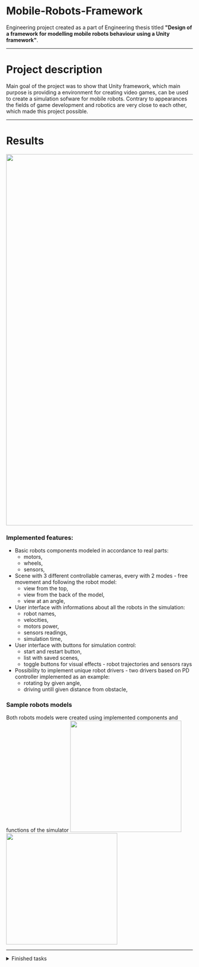 # Mobile-Robots-Framework
Engineering project created as a part of Engineering thesis titled **"Design of a framework for modelling mobile robots behaviour using a Unity framework"**.
 
---

# Project description
Main goal of the project was to show that Unity framework, which main purpose is providing a environment for creating video games, can be used to create a simulation sofware for mobile robots. Contrary to appearances the fields of game development and robotics are very close to each other, which made this project possible.

---

# Results
<img src="docs/imgs/preview.png" width="1000">

### Implemented features:
- Basic robots components modeled in accordance to real parts:
  - motors,
  - wheels,
  - sensors,
- Scene with 3 different controllable cameras, every with 2 modes - free movement and following the robot model:
  - view from the top,
  - view from the back of the model,
  - view at an angle,
- User interface with informations about all the robots in the simulation:
  - robot names,
  - velocities,
  - motors power,
  - sensors readings,
  - simulation time,
- User interface with buttons for simulation control:
  - start and restart button,
  - list with saved scenes,
  - toggle buttons for visual effects - robot trajectories and sensors rays
- Possibility to implement unique robot drivers - two drivers based on PD controller implemented as an example:
  - rotating by given angle,
  - driving untill given distance from obstacle,

### Sample robots models
Both robots models were created using implemented components and functions of the simulator
<img src="docs/imgs/model-basic.png" width="300"> <img src="docs/imgs/model-micromouse.png" width="300">

---
 
<details>
  <summary>Finished tasks</summary>
 
## To-Do
### New
- [x] 1. Basic shape with 2 working wheels:
    - [x] a. Acceleration/Deceleration
    - [x] b. Speed control
    - [x] c. Steering
    - [x] d. Keyboard shortcuts
- [x] 2. Sensors:
    - [x] a. Measuring distance
    - [x] b. Using sensors measurments to control velocity
    - [x] c. Wheels encoders
- [x] 3. Obstacles
- [x] 4. Robot model based on implemented features
- [x] 5. PID controller:
    - [x] a. Automatic acceleration and deceleration before obstacle
- [x] 6. Second robot model (Micromouse)
  - [x] a. Add model
  - [x] b. Write driver
- [ ] 7. Environments:
    - [ ] a. Different obstacles
- [x] 8. UI:
    - [x] a. Informations about robot:
        - [x] Wheel speed
        - [x] Velocity
        - [x] Sensors readings
        - [x] Travel path (trail)
    - [x] b. Switching between robots models
    - [x] c. Switching between environments
    - [x] d. Camera settings:
      - [x] Follow the robot
      - [x] Overhead
      - [x] Free view
      - [x] Possibility to toggle robot following by clicking
    - [x] e. Toggles:
      - [x] Robots paths
      - [x] Sensors rays
- [x] 9. Program structure:
  - [x] a. Main robot script that controls smaller components:
    - Sensors scripts
    - Motors (wheels) scripts
  - [x] b. Main script has acces to smaller components readings
  - [x] c. Main script can send signals to smaller components scripts 
  - [x] d. Move UI/Camera control elements from RobotController.cs to different script (ProgramController.cs?)

### Bugfixes
- [x] 1. Micromouse robot model:
  - [x] - Fix model shaking
    - Cause is probably wheels / weight
  - [x] Overhead camera weird models

### Improvements
- [ ] 1. UI:
  - [ ] a. Better free view camera
    - [ ] rotation
  - [x] b. Better overhead camera
    - [x] zoom level change
  - [x] c. Dynamic UI for multiple robots
  - [x] d. Buttons for starting and restarting simulation

- [x] 2. PID controller:
  - [x] a. Decide what to do with negative 'u':
    - using 'arrived' bool makes robot stop before destination
    - not using 'arrived' makes it do weird moves close to destination

</details>
